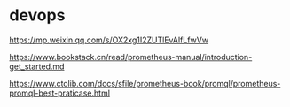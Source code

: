 # devops


https://mp.weixin.qq.com/s/OX2xg1I2ZUTlEvAlfLfwVw

https://www.bookstack.cn/read/prometheus-manual/introduction-get_started.md

https://www.ctolib.com/docs/sfile/prometheus-book/promql/prometheus-promql-best-praticase.html
